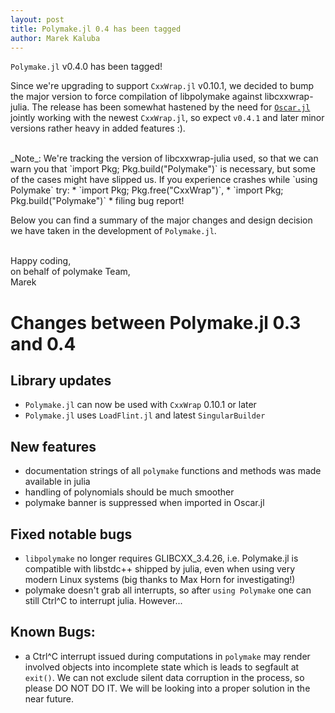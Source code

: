```yaml
---
layout: post
title: Polymake.jl 0.4 has been tagged
author: Marek Kaluba
---
```


`Polymake.jl` v0.4.0 has been tagged!

Since we're upgrading to support `CxxWrap.jl` v0.10.1, we decided to bump the major 
version to force compilation of libpolymake against libcxxwrap-julia. 
The release has been somewhat hastened by the need for [`Oscar.jl`](https://github.com/oscar-system/Oscar.jl) jointly working with 
the newest `CxxWrap.jl`, so expect `v0.4.1` and later minor versions rather heavy
in added features :).

<br/>
_Note_:
We're tracking the version of libcxxwrap-julia used, so that we can warn you
that `import Pkg; Pkg.build("Polymake")` is necessary, but some of the cases
might have slipped us. If you experience crashes while `using Polymake` try:
 * `import Pkg; Pkg.free("CxxWrap")`,
 * `import Pkg; Pkg.build("Polymake")`
 * filing bug report!

Below you can find a summary of the major changes and design decision we have 
taken in the development of `Polymake.jl`.

<br/>
Happy coding,<br/>
on behalf of polymake Team,<br/>
Marek

# Changes between Polymake.jl 0.3 and 0.4

## Library updates

* `Polymake.jl` can now be used with `CxxWrap` 0.10.1 or later
* `Polymake.jl` uses `LoadFlint.jl` and latest `SingularBuilder`

## New features

* documentation strings of all `polymake` functions and methods was made 
available in julia 
* handling of polynomials should be much smoother
* polymake banner is suppressed when imported in Oscar.jl

## Fixed notable bugs

* `libpolymake` no longer requires GLIBCXX_3.4.26, i.e. Polymake.jl is 
compatible with libstdc++ shipped by julia, even when using very modern Linux 
systems (big thanks to Max Horn for investigating!)
* polymake doesn't grab all interrupts, so after `using Polymake` one can 
still Ctrl^C to interrupt julia. However...

## Known Bugs:

* a Ctrl^C interrupt issued during computations in `polymake` may render 
involved objects into incomplete state which is leads to segfault at `exit()`. 
We can not exclude silent data corruption in the process, so please DO NOT DO 
IT. We will be looking into a proper solution in the near future.
